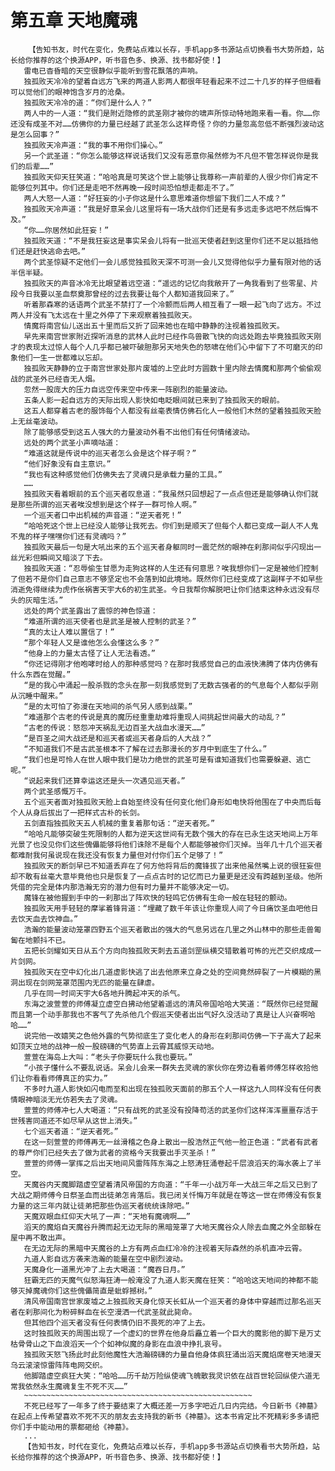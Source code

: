# 第五章 天地魔魂
        【告知书友，时代在变化，免费站点难以长存，手机app多书源站点切换看书大势所趋，站长给你推荐的这个换源APP，听书音色多、换源、找书都好使！】
       雷电已杳昏暗的天空很静似乎能听到雪花飘落的声响。
       独孤败天冷冷的望着自远方飞来的两道人影两人都很年轻看起来不过二十几岁的样子但细看可以觉他们的眼神饱含岁月的沧桑。
       独孤败天冷冷的道：“你们是什么人？”
       两人中的一人道：“我们是附近隐修的武圣刚才被你的啸声所惊动特地跑来看一看。你……你还没有成圣不对……仿佛你的力量已经越了武圣怎么这样奇怪？你的力量忽高忽低不断强烈波动这是怎么回事？”
       独孤败天冷声道：“我的事不用你们操心。”
       另一个武圣道：“你怎么能够这样说话我们又没有恶意你虽然修为不凡但不管怎样说你是我们的后辈……”
       独孤败天仰天狂笑道：“哈哈真是可笑这个世上能够让我尊称一声前辈的人很少你们肯定不能够位列其中。你们还是走吧不然再晚一段时间恐怕想走都走不了。”
       两人大怒一人道：“好狂妄的小子你这是什么意思难道你想留下我们二人不成？”
       独孤败天冷声道：“我是好意呆会儿这里将有一场大战你们还是有多远走多远吧不然后悔不及。”
       “你……你居然如此狂妄！”
       独孤败天道：“不是我狂妄这是事实呆会儿将有一批巡天使者赶到这里你们还不足以抵挡他们还是赶快逃命去吧。”
       两个武圣惊疑不定他们一会儿感觉独孤败天深不可测一会儿又觉得他似乎力量有限对他的话半信半疑。
       独孤败天的声音冰冷无比眼望着远空道：“遥远的记忆向我敞开了一角我看到了些零星、片段今日我要以圣血祭奠那曾经的过去我要让每个人都知道我回来了。”
       听着那森寒的话语两个武圣不禁打了一个冷颤而后两人相互看了一眼一起飞向了远方。不过两人并没有飞太远在十里之外停了下来观察着独孤败天。
       情魔将南宫仙儿送出五十里而后又折了回来她也在暗中静静的注视着独孤败天。
       早先来南宫世家附近探听消息的武林人此时已经作鸟兽散飞快的向远处跑去毕竟独孤败天刚才的表现太过惊人每个人几乎都已被吓破胆那另天地失色的怒啸在他们心中留下了不可磨灭的印象他们一生一世都难以忘却。
       独孤败天静静的立于南宫世家处那片废墟的上空此时方圆数十里内除去情魔和那两个偷偷观战的武圣外已经杳无人烟。
       忽然一股庞大的压力自远空传来空中传来一阵剧烈的能量波动。
       五条人影一起自远方的天际出现人影快如电眨眼间就已来到了独孤败天的眼前。
       这五人都穿着古老的服饰每个人都没有丝毫表情仿佛石化人一般他们木然的望着独孤败天脸上无丝毫波动。
       除了能够感受到这五人强大的力量波动外看不出他们有任何情绪波动。
       远处的两个武圣小声嘀咕道：
       “难道这就是传说中的巡天者怎么会是这个样子啊？”
       “他们好象没有自主意识。”
       “我也有这种感觉他们仿佛失去了灵魂只是承载力量的工具。”
       ……
       独孤败天看着眼前的五个巡天者叹息道：“我虽然只回想起了一点点但还是能够确认你们就是那些所谓的巡天者唉没想到是这个样子一群可怜人啊。”
       一个巡天者口中出机械的声音道：“逆天者死！”
       “哈哈死这个世上已经没人能够让我死去。你们到是顺天了但每个人都已变成一副人不人鬼不鬼的样子嘿嘿你们还有灵魂吗？”
       独孤败天最后一句是大吼出来的五个巡天者身躯同时一震茫然的眼神在刹那间似乎闪现出一丝光彩但瞬间又暗淡了下去。
       独孤败天道：“忍辱偷生甘愿为走狗这样的人生还有何意思？唉我想你们一定是被他们控制了但若不是你们自己意志不够坚定也不会落到如此境地。既然你们已经变成了这副样子不如早些消逝免得继续为虎作伥祸害天宇大6的初生武圣。今日我帮你解脱吧让你们结束这种永远没有尽头的灰暗生活。”
       远处的两个武圣露出了震惊的神色惊道：
       “难道所谓的巡天使者也是武圣是被人控制的武圣？”
       “真的太让人难以置信了！”
       “那个年轻人又是谁他怎么会懂这么多？”
       “他身上的力量太古怪了让人无法看透。”
       “你还记得刚才他咆哮时给人的那种感觉吗？在那时我感觉自己的血液快沸腾了体内仿佛有什么东西在觉醒。”
       “是的我心中涌起一股杀戮的念头在那一刻我感觉到了无数古强者的的气息每个人都似乎刚从沉睡中醒来。”
       “是的太可怕了弥漫在天地间的杀气另人感到战栗。”
       “难道那个古老的传说是真的魔历经重重劫难将重现人间挑起世间最大的动乱？”
       “古老的传说：怒怨冲天祸乱无边百圣大战血水漫天……”
       “是百圣之间大战还是和巡天者或巡天者身后的人大战？”
       “不知道我们不是古武圣根本不了解在过去那漫长的岁月中到底生了什么。”
       “我们也是可怜人在世人眼中我们是功力绝世的武圣可是有谁知道我们也需要躲避、逃亡呢。”
       “说起来我们还算幸运这还是头一次遇见巡天者。”
       两个武圣感慨万千。
       五个巡天者面对独孤败天脸上自始至终没有任何变化他们身形如电快将他围在了中央而后每个人从身后拔出了一把样式古朴的长剑。
       五剑直指独孤败天五人机械的重复着那句话：“逆天者死。”
       “哈哈凡能够突破生死限制的人都为逆天这世间有无数个强大的存在已永生这天地间上万年光景了也没见你们这些傀儡能够将他们诛除不是每个人都能够被你们灭掉。当年几十几个巡天者都难耐我何虽说现在我还没有恢复力量但对付你们五个足够了！”
       独孤败天的断剑早已不知道丢弃在了何方他将背后的魔锋拔了出来他虽然嘴上说的很狂妄但却不敢有丝毫大意毕竟他也只是恢复了一点点古时的记忆而已力量更是还没有跨越到圣级。他所凭借的完全是体内那浩瀚无穷的潜力但有时力量并不能够决定一切。
       魔锋在被他握到手中的一刹那出了阵欢快的轻鸣它仿佛有生命一般在轻轻的颤动。
       独孤败天用手轻轻的摩挲着锋背道：“埋藏了数千年该让你重现人间了今日痛饮圣血吧他日去饮天血去饮神血。”
       浩瀚的能量波动笼罩四野五个巡天者散出的强大的气息另远在几里之外山林中的那些走兽匍匐在地颤抖不已。
       五把长剑耀如天日从五个方向向独孤败天刺去五道剑罡纵横交错散着可怖的光芒交织成成一片剑网。
       独孤败天在空中幻化出几道虚影快逃了出去他原来立身之处的空间竟然碎裂了一片模糊的黑洞出现在剑网笼罩范围内无匹的能量在肆虐。
       几乎在同一时间天宇大6各地升腾起冲天的杀气。
       东海之波萱萱的师傅凝立虚空白拂动他望着遥远的清风帝国哈哈大笑道：“既然你已经觉醒而且第一个动手那我也不客气了先杀他几个假巡天使者出出气好久没活动了真是让人兴奋啊哈哈……”
       说完他一改嬉笑之色他外露的气势彻底生了变化老人的身形在刹那间仿佛一下子高大了起来如顶天立地的战神一般一股磅礴的气势直上云霄其威惊天动地。
       萱萱在海岛上大叫：“老头子你要玩什么我也要玩。”
       “小孩子懂什么不要乱说话。呆会儿会来一群失去灵魂的家伙你在旁边看着师傅怎样收拾他们让你看看师傅真正的实力。”
       不多时九道人影快如闪电而至和出现在独孤败天面前的那五个人一样这九人同样没有任何表情眼神暗淡无光仿若失去了灵魂。
       萱萱的师傅冲七人大喝道：“只有战死的武圣没有投降苟活的武圣你们这样浑浑噩噩存活于世残害同道还不如尽早从这世上消失。”
       七个巡天者道：“逆天者死。”
       在这一刻萱萱的师傅再无一丝滑稽之色身上散出一股浩然正气他一脸正色道：“武者有武者的尊严你们已经失去了做为武者的资格今天我要出手灭圣杀！”
       萱萱的师傅一掌挥之后出天地间风雷阵阵东海之上怒涛狂涌卷起千层浪滔天的海水袭上了半空。
       天魔谷内天魔脚踏虚空望着清风帝国的方向道：“千年一小战万年一大战三年之后又已到了大战之期师傅今日祭圣血而出徒弟怎肯落后。我已闭关忏悔万年就是在等这一世在师傅没有恢复力量的这三年内就让徒弟把那些伪巡天者统统诛除吧。”
       天魔双眼血红仰天大吼了一声：“天地有魔魂啊……”
       滔天的魔焰自天魔谷升腾而起无边无际的黑暗笼罩了大地天魔谷众人除去血魔之外全部躲在屋中再不敢出声。
       在无边无际的黑暗中天魔谷的上方有两点血红冷冷的注视着天际森然的杀机直冲云霄。
       九道人影自远方袭来浩瀚的能量在空中剧烈波动。
       天魔身化一道黑光冲了上去大喝道：“魔吞日月。”
       狂霸无匹的天魔气似怒海狂涛一般淹没了九道人影天魔在狂笑：“哈哈这天地间的神都不能够灭掉魔魂你们这些傀儡简直是蚍蜉撼树。”
       清风帝国南宫世家废墟之上独孤败天身化惊天长虹从一个巡天者的身体中穿越而过那名巡天者在刹那间化为粉碎鲜血在长空漫洒一代武圣就此毙命。
       但其他四个巡天者没有任何表情仍旧不畏死的冲了上去。
       这时独孤败天的周围出现了一个虚幻的世界在他身后矗立着一个巨大的魔影他的脚下是万丈枯骨骨山之下血浪滔天一个个如神似魔的身影在血浪中挣扎哀号。
       独孤败天怒飞扬此时此刻他魔性大浩瀚磅礴的力量自他身体疯狂涌出滔天魔焰席卷天地漫天乌云滚滚惊雷阵阵电网交织。
       他脚踏虚空疯狂大笑：“哈哈……历千劫万险纵使魂飞魄散我灵识依在战百世轮回纵使六道无常我依然永生魔魂复生不死不灭……”
       ~~~~~~~~~~~~~~~~~~~~~~~~~~~~~~~~~~~~~~~~~~~~~~~~~~~
       不死已经写了一年多了终于要结束了大概还差一万多字吧近几日内完结。今日新书《神墓》在起点上传希望喜欢不死不灭的朋友去支持我的新书《神墓》。这本书肯定比不死精彩多多请把你们手中能动用的票都砸给《神墓》。
       ...
       【告知书友，时代在变化，免费站点难以长存，手机app多书源站点切换看书大势所趋，站长给你推荐的这个换源APP，听书音色多、换源、找书都好使！】